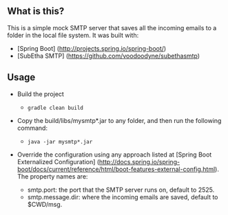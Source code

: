 ## What is this?

This is a simple mock SMTP server that saves all the incoming emails to a folder in the local file system.
It was built with:

  * [Spring Boot] (http://projects.spring.io/spring-boot/)
  * [SubEtha SMTP] (https://github.com/voodoodyne/subethasmtp)

## Usage

  * Build the project
    - `gradle clean build`

  * Copy the build/libs/mysmtp*.jar to any folder, and then run the following command:
    - `java -jar mysmtp*.jar`

  * Override the configuration using any approach listed at [Spring Boot Externalized Configuration] (http://docs.spring.io/spring-boot/docs/current/reference/html/boot-features-external-config.html).
    The property names are:
    - smtp.port: the port that the SMTP server runs on, default to 2525.
    - smtp.message.dir: where the incoming emails are saved, default to $CWD/msg.
